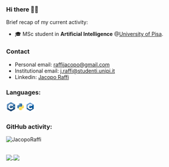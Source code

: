 
### Hi there 👋🏻

Brief recap of my current activity:
- 🎓 MSc student in <b>Artificial Intelligence</b> @<a href='https://didattica.di.unipi.it/en/master-programme-in-computer-science/curricula-2/curriculum-%c2%93artificial-intelligence%c2%94-2/' target="_blank">University of Pisa</a>.

### Contact
- Personal email: <a href= "mailto:raffijacopo@gmail.com" target="_blank">raffijacopo@gmail.com</a>
- Institutional email: <a href= "mailto:j.raffi@studenti.unipi.it" target="_blank">j.raffi@studenti.unipi.it</a>
- Linkedin: <a href='https://www.linkedin.com/in/jacopo-raffi-568863226/' target="_blank">Jacopo Raffi</a>

<!-- STATISTICS --
#### Interests
- Computational Social Science
- Data Mining
- Deep Learning and Neural Models
- Signal processing and analysis
-->
### Languages: 
<div>
<img align="left" alt="" width="26px" src="https://raw.githubusercontent.com/github/explore/80688e429a7d4ef2fca1e82350fe8e3517d3494d/topics/cpp/cpp.png">
<img width="26px" align="left" src="https://raw.githubusercontent.com/github/explore/80688e429a7d4ef2fca1e82350fe8e3517d3494d/topics/python/python.png">
<img align="left" alt="" width="26px" src="https://raw.githubusercontent.com/github/explore/80688e429a7d4ef2fca1e82350fe8e3517d3494d/topics/c/c.png">

<img align="left" alt="" width="26px" src="">
<img align="left" alt="" width="26px" src="">
</div>

<br/><br/>
### GitHub activity:
<!-- TROPHY -->
<p align="left"> <img src="https://github-profile-trophy.vercel.app/?username=JacopoRaffi&theme=gruvbox&no-bg=true" alt="JacopoRaffi" /> </p>

<br/>

<!-- STATISTICS -->
<a href="https://github.com/JacopoRaffi">
  <img align="center" src="https://github-readme-stats.vercel.app/api?username=JacopoRaffi&layout=compact&theme=calm&show_icons=true" />
</a>

<!-- LANGUAGES -->
<a href="https://github.com/JacopoRaffi">
  <img align="center" src="https://github-readme-stats.vercel.app/api/top-langs/?username=JacopoRaffi&layout=compact&theme=calm&hide=jupyter%20notebook,CMake,shell,TeX,Makefile" />
</a>


<br/><br/>


<!--
**JacopoRaffi/JacopoRaffi** is a ✨ _special_ ✨ repository because its `README.md` (this file) appears on your GitHub profile.

Here are some ideas to get you started:

- 🔭 I’m currently working on ...
- 🌱 I’m currently learning ...
- 👯 I’m looking to collaborate on ...
- 🤔 I’m looking for help with ...
- 💬 Ask me about ...
- 📫 How to reach me: ...
- 😄 Pronouns: ...
- ⚡ Fun fact: ...
-->
